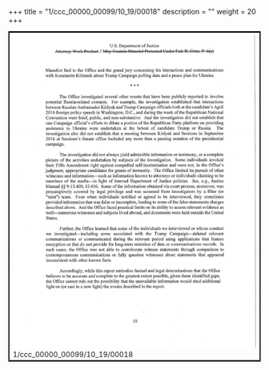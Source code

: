 +++
title = "1/ccc_00000_00099/10_19/00018"
description = ""
weight = 20
+++

<table style="border:2px solid black;max-width:800px;max-height:800px;" 
><tr><td>
<img class="center-fit-jpg"
src="/jpg_/jpg_mueller_report_searchable_018.jpg">
1/ccc_00000_00099/10_19/00018
</img></td></tr></table>
